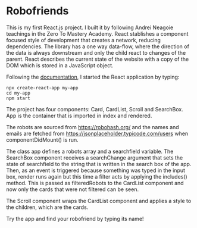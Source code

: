 # Robofriends

This is my first React.js project. I built it by following Andrei Neagoie teachings in the Zero To Mastery Academy. React stablishes a component focused style of development that creates a network, reducing dependencies. The library has a one way data-flow, where the direction of the data is always downstream and only the child react to changes of the parent. React describes the current state of the website with a copy of the DOM which is stored in a JavaScript object.  

Following the [documentation](https://reactjs.org/docs/create-a-new-react-app.html), I started the React application by typing:

    npx create-react-app my-app
    cd my-app
    npm start
    
The project has four components: Card, CardList, Scroll and SearchBox. App is the container that is imported in index and rendered. 

The robots are sourced from https://robohash.org/ and the names and emails are fetched from https://jsonplaceholder.typicode.com/users when componentDidMount() is run. 

The class app defines a robots array and a searchfield variable. The SearchBox component receives a searchChange argument that sets the state of searchfield to the string that is written in the search box of the app. Then, as an event is triggered because something was typed in the input box, render runs again but this time a filter acts by applying the includes() method. This is passed as filteredRobots to the CardList component and now only the cards that were not filtered can be seen. 

The Scroll component wraps the CardList component and applies a style to the children, which are the cards.

Try the app and find your robofriend by typing its name! 
